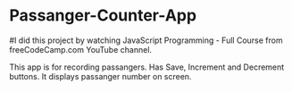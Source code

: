 # Passanger-Counter-App

#I did this project by watching JavaScript Programming - Full Course from freeCodeCamp.com YouTube channel.

This app is for recording passangers.
Has Save, Increment and Decrement buttons.
It displays passanger number on screen.
